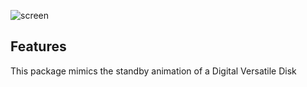 ![screen](https://user-images.githubusercontent.com/97356551/222275133-39c5cdcb-bea9-4f72-bb4e-2651708cf0ac.gif)
## Features

This package mimics the standby animation of a Digital Versatile Disk
